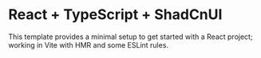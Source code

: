 # React + TypeScript + ShadCnUI

This template provides a minimal setup to get started with a React project; working in Vite with HMR and some ESLint rules.



